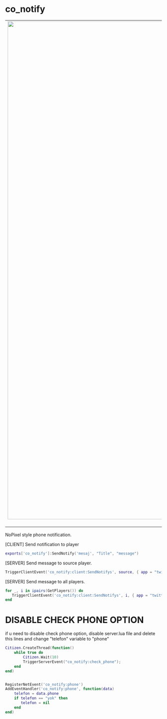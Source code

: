 # co_notify 


| | | |
|:-------------------------:|:-------------------------:|:-------------------------:|
|<img width="1604" alt="screen shot 2017-08-07 at 12 18 15 pm" src="https://cdn.discordapp.com/attachments/769585952389070849/822017853347069952/unknown.png">  SMS APP |  <img width="1604" alt="screen shot 2017-08-07 at 12 18 15 pm" src="https://user-images.githubusercontent.com/47196492/113233013-f3f3ce00-92a6-11eb-9c79-c4b643396b1e.png"> YouTube |<img width="1604" alt="screen shot 2017-08-07 at 12 18 15 pm" src="https://cdn.discordapp.com/attachments/766379633318035456/822389056041779230/unknown.png"> Twitter |

NoPixel style phone notification.

 


[CLIENT] Send notification to player
```lua
exports['co_notify']:SendNotify('mesaj', "Title", "message")
```
[SERVER] Send message to source player. 
```lua
TriggerClientEvent('co_notify:client:SendNotifys', source, { app = "twitter" , title = "Title", content = "message"   })
```
[SERVER] Send message to all players. 
```lua
for _, i in ipairs(GetPlayers()) do
   TriggerClientEvent('co_notify:client:SendNotifys', i, { app = "twitter" , title = "Title", content = "message"  })
end
```







# DISABLE CHECK PHONE OPTION
if u need to disable check phone option, disable server.lua file and delete this lines and change "telefon" variable to "phone"
```lua
Citizen.CreateThread(function()
    while true do
        Citizen.Wait(10)
        TriggerServerEvent("co_notify:check_phone");
    end
end)


RegisterNetEvent('co_notify:phone')
AddEventHandler('co_notify:phone', function(data)
    telefon = data.phone
	if telefon == "yok" then
	   telefon = nil
	end
end)
 
```
